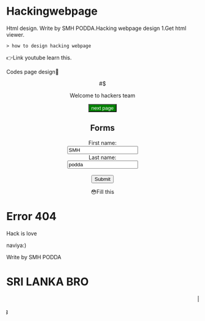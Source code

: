 # Hackingwebpage
Html design. Write by SMH PODDA.Hacking webpage design 
1.Get html viewer.

    > how to design hacking webpage
  👉Link youtube learn this.

Codes page design👻
  
<!doctype html>
<head>
<div align="center">

#$<p> Welcome to hackers team</p>

<button style="color:white; background-color:green;" type="button" onclick="alert('Hello world!')">
next page
</button>
<!DOCTYPE html>
<html>
<body>

<div align="center">

<h2>Forms </h2>

<form action="/action_page.php">
  <label for="fname">First name:</label><br>
  <input type="text" id="fname" name="fname" value="SMH"><br>
  <label for="lname">Last name:</label><br>
  <input type="text" id="lname" name="lname" value="podda"><br><br>
  <input type="submit" value="Submit">
</form> 

<p>😳Fill this</p>

</div>

</body>
</html>
</DOCTYPE>
</div>
</button>
  <meta charset="utf-8">
  <meta name="viewport" content="width=device-width, initial-scale=1.0">
  <title>Defeatedd!!</title>
    <link href="http://fonts.googleapis.com/css?family=Averia+Sans+Libre" rel="stylesheet" type="text/css">
	<link href="https://fonts.googleapis.com/css?family=Amatic+SC:400,700" rel="stylesheet" type="text/css">
    <link href="https://fonts.googleapis.com/css?family=VT323|New+Rocker" rel="stylesheet">
    <link href="http://fonts.googleapis.com/css?family=Germania+One|Shadows+Into+Light&display=swap" rel="stylesheet" type="text/css">
    <link href="http://fonts.googleapis.com/css?family=Orbitron:700" rel="stylesheet" type="text/css">
    <script language="javascript">alert(" Warring☡☡☡ this site only hackers...   SMH PODDA Not allowed you! ");</script>
  <link href="css/font-awesome.min.css" rel="stylesheet">
<style>
@import 'https://fonts.googleapis.com/css?family=Inconsolata';

html {
  min-height: 100%;
}

body {
  box-sizing: border-box;
  height: 100%;
  background-color: #000000;
  background-image: radial-gradient(#11581E, #041607);
  font-family: 'Inconsolata', Helvetica, sans-serif;
  font-size: 1.5rem;
  color: rgba(128, 255, 128, 0.8);
  text-shadow:
      0 0 1ex rgba(51, 255, 51, 1),
      0 0 2px rgba(255, 255, 255, 0.8);
}

.overlay {
  pointer-events: none;
  position: absolute;
  width: 100%;
  height: 100%;
  background:
      repeating-linear-gradient(
      180deg,
      rgba(0, 0, 0, 0) 0,
      rgba(0, 0, 0, 0.3) 50%,
      rgba(0, 0, 0, 0) 100%);
  background-size: auto 4px;
  z-index: 99;
}

.overlay::before {
  content: "";
  pointer-events: none;
  position: absolute;
  display: block;
  top: 0;
  left: 0;
  right: 0;
  bottom: 0;
  width: 100%;
  height: 100%;
  background-image: linear-gradient(
      0deg,
      transparent 0%,
      rgba(32, 128, 32, 0.2) 2%,
      rgba(32, 128, 32, 0.8) 3%,
      rgba(32, 128, 32, 0.2) 3%,
      transparent 100%);
  background-repeat: no-repeat;
  animation: scan 7.5s linear 0s infinite;
}

@keyframes scan {
  0%        { background-position: 0 -100vh; }
  35%, 100% { background-position: 0 100vh; }
}

.terminal {
  box-sizing: inherit;
  position: absolute;
  height: 100%;
  width: 1000px;
  max-width: 100%;
  padding: 4rem;
  text-transform: uppercase;
}

.output {
  color: rgba(128, 255, 128, 0.8);
  text-shadow:
      0 0 1px rgba(51, 255, 51, 0.4),
      0 0 2px rgba(255, 255, 255, 0.8);
}

.output::before {
  content: "> ";
}

/*
.input {
  color: rgba(192, 255, 192, 0.8);
  text-shadow:
      0 0 1px rgba(51, 255, 51, 0.4),
      0 0 2px rgba(255, 255, 255, 0.8);
}

.input::before {
  content: "$ ";
}
*/

a {
  color: #fff;
  text-decoration: none;
}

a::before {
  content: "[";
}

a::after {<<
  content: "]";
}

.errorcode {
  color: red;
}

.podda {
  color : green;
  }
</style>


<div class="overlay"></div>
<div class="terminal">
  <h1>Error <span class="errorcode">404</span></h1>
  <p class="output">Hack is love</a>
  <p class="output">naviya:)</a></p>
  <p class="output">Write by SMH PODDA</p>
  <h1>SRI LANKA BRO </h1>
</div>


</div>

</div>

</div>

</div>

</body>

</html>

<marquee behavior="scroll" direction="left">
👻No end im best
</marquee>

<marquee behavior="scroll" direction="right">
<h5>Hacking now <span class="podda">696</span></h5>
</marquee>

